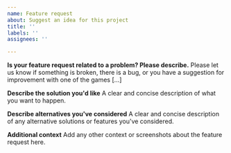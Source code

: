 ```yaml
---
name: Feature request
about: Suggest an idea for this project
title: ''
labels: ''
assignees: ''

---
```


**Is your feature request related to a problem? Please describe.**
Please let us know if something is broken, there is a bug, or you have a suggestion for improvement with one of the games [...]

**Describe the solution you'd like**
A clear and concise description of what you want to happen.

**Describe alternatives you've considered**
A clear and concise description of any alternative solutions or features you've considered.

**Additional context**
Add any other context or screenshots about the feature request here.
